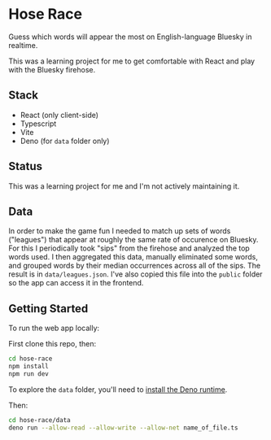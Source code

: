 # Hose Race

Guess which words will appear the most on English-language Bluesky in realtime.

This was a learning project for me to get comfortable with React and play with the Bluesky firehose.

## Stack

- React (only client-side)
- Typescript
- Vite
- Deno (for `data` folder only)

## Status

This was a learning project for me and I'm not actively maintaining it.

## Data

In order to make the game fun I needed to match up sets of words ("leagues") that appear at roughly the same rate of occurence on Bluesky. For this I periodically took "sips" from the firehose and analyzed the top words used. I then aggregated this data, manually eliminated some words, and grouped words by their median occurrences across all of the sips. The result is in `data/leagues.json`. I've also copied this file into the `public` folder so the app can access it in the frontend.

## Getting Started

To run the web app locally:

First clone this repo, then:

```bash
cd hose-race
npm install
npm run dev
```

To explore the `data` folder, you'll need to [install the Deno runtime](https://docs.deno.com/runtime/).

Then:

```bash
cd hose-race/data
deno run --allow-read --allow-write --allow-net name_of_file.ts
```
